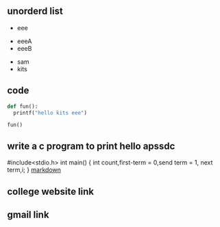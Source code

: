 ## unorderd list
- eee
* eeeA
* eeeB
- sam
- kits  
## code
``` python
def fun():
  printf("hello kits eee")
  ```
  ```
  fun()
  ``` 
  ## write a c program to print hello apssdc
  #include<stdio.h>
  int main()
  {
  int count,first-term = 0,send term = 1, next term,i;
  }
  [markdown](https://www.markdownguide.org/)
  ## college website link
  []()
  ## gmail link
  []()
